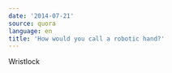 ```yaml
---
date: '2014-07-21'
source: quora
language: en
title: 'How would you call a robotic hand?'
---
```


Wristlock
